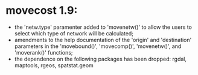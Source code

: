 # movecost 1.9:

* the 'netw.type' paramenter added to 'movenetw()' to allow the users to select which type of network will be calculated;
* amendments to the help documentation of the 'origin' and 'destination' parameters in the 'movebound()', 'movecomp()', 'movenetw()', and 'moverank()' functions;
* the dependence on the following packages has been dropped: rgdal, maptools, rgeos, spatstat.geom

